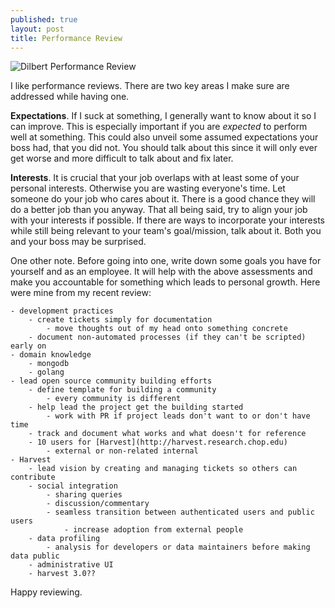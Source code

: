 ```yaml
---
published: true
layout: post
title: Performance Review
---
```


![Dilbert Performance Review](http://dilbert.com/dyn/str_strip/000000000/00000000/0000000/000000/60000/5000/600/65675/65675.strip.gif)

I like performance reviews. There are two key areas I make sure are addressed while having one.

**Expectations**. If I suck at something, I generally want to know about it so I can improve. This is especially important if you are _expected_ to perform well at something. This could also unveil some assumed expectations your boss had, that you did not. You should talk about this since it will only ever get worse and more difficult to talk about and fix later.

**Interests**. It is crucial that your job overlaps with at least some of your personal interests. Otherwise you are wasting everyone's time. Let someone do your job who cares about it. There is a good chance they will do a better job than you anyway. That all being said, try to align your job with your interests if possible. If there are ways to incorporate your interests while still being relevant to your team's goal/mission, talk about it. Both you and your boss may be surprised.

One other note. Before going into one, write down some goals you have for yourself and as an employee. It will help with the above assessments and make you accountable for something which leads to personal growth. Here were mine from my recent review:

```
- development practices
	- create tickets simply for documentation
    	- move thoughts out of my head onto something concrete
	- document non-automated processes (if they can't be scripted) early on
- domain knowledge
	- mongodb
	- golang
- lead open source community building efforts
	- define template for building a community
		- every community is different
	- help lead the project get the building started
    	- work with PR if project leads don't want to or don't have time
	- track and document what works and what doesn't for reference
	- 10 users for [Harvest](http://harvest.research.chop.edu)
    	- external or non-related internal
- Harvest
	- lead vision by creating and managing tickets so others can contribute
	- social integration
		- sharing queries
		- discussion/commentary
		- seamless transition between authenticated users and public users
			- increase adoption from external people
	- data profiling
		- analysis for developers or data maintainers before making data public
	- administrative UI
	- harvest 3.0??
```

Happy reviewing.